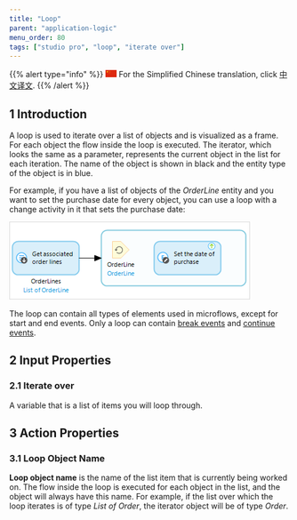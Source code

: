 ```yaml
---
title: "Loop"
parent: "application-logic"
menu_order: 80
tags: ["studio pro", "loop", "iterate over"]
---
```


{{% alert type="info" %}}
<img src="attachments/chinese-translation/china.png" style="display: inline-block; margin: 0" /> For the Simplified Chinese translation, click [中文译文](https://cdn.mendix.tencent-cloud.com/documentation/loop.pdf).
{{% /alert %}}

## 1 Introduction

A loop is used to iterate over a list of objects and is visualized as a frame. For each object the flow inside the loop is executed. The iterator, which looks the same as a parameter, represents the current object in the list for each iteration. The name of the object is shown in black and the entity type of the object is in blue. 

For example, if you have a list of objects of the *OrderLine* entity and you want to set the purchase date for every object, you can use a loop with a change activity in it that sets the purchase date:

![](attachments/loop/loop.png)

The loop can contain all types of elements used in microflows, except for start and end events. Only a loop can contain [break events](break-event) and [continue events](continue-event).

## 2 Input Properties

### 2.1 Iterate over

A variable that is a list of items you will loop through.

## 3 Action Properties

### 3.1 Loop Object Name

**Loop object name** is the name of the list item that is currently being worked on. The flow inside the loop is executed for each object in the list, and the object will always have this name. For example, if the list over which the loop iterates is of type *List of Order*, the iterator object will be of type *Order*.